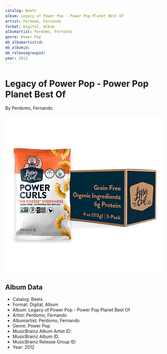 ```yaml
---
catalog: Beets
album: Legacy of Power Pop - Power Pop Planet Best Of
artist: Perdomo, Fernando
format: Digital, Album
albumartist: Perdomo, Fernando
genre: Power Pop
mb_albumartistid: 
mb_albumid: 
mb_releasegroupid: 
year: 2012
---
```


# Legacy of Power Pop - Power Pop Planet Best Of

By Perdomo, Fernando

![](../../assets/beetscovers/Perdomo__Fernando-Legacy_of_Power_Pop_-_Power_Pop_Planet_Best_Of.jpg)

## Album Data

- Catalog: Beets
- Format: Digital, Album
- Album: Legacy of Power Pop - Power Pop Planet Best Of
- Artist: Perdomo, Fernando
- Albumartist: Perdomo, Fernando
- Genre: Power Pop
- MusicBrainz Album Artist ID: 
- MusicBrainz Album ID: 
- MusicBrainz Release Group ID: 
- Year: 2012

